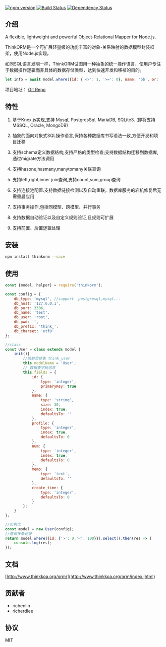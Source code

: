 [![npm version](https://badge.fury.io/js/thinkorm.svg)](https://badge.fury.io/js/thinkorm)
[![Build Status](https://travis-ci.org/thinkkoa/thinkorm.svg?branch=master)](https://travis-ci.org/thinkkoa/thinkorm)
[![Dependency Status](https://david-dm.org/thinkkoa/thinkorm.svg)](https://david-dm.org/thinkkoa/thinkorm)

## 介绍

A flexible, lightweight and powerful Object-Relational Mapper for Node.js.

ThinkORM是一个可扩展轻量级的功能丰富的对象-关系映射的数据模型封装框架，使用Node.js实现。

如同SQL语言发明一样，ThinkORM试图用一种抽象的统一操作语言，使用户专注于数据操作逻辑而非具体的数据存储类型，达到快速开发和移植的目的。

```js
let info = await model.where({id: {'<>': 1, '>=': 0}, name: 'bb', or: [{name: 'aa'}, {name: 'cc'}]}).find();
```

项目地址： [Git Repo](https://github.com/thinkkoa/thinkorm)

## 特性

1. 基于Knex.js实现,支持 Mysql, PostgresSql, MariaDB, SQLite3. (即将支持MSSQL, Oracle, MongoDB)

2. 抽象的面向对象式SQL操作语言,保持各种数据库书写语法一致,方便开发和项目迁移

3. 支持schema定义数据结构,支持严格的类型检查;支持数据结构迁移到数据库,通过migrate方法调用

4. 支持hasone,hasmany,manytomany关联查询

5. 支持left,right,inner join查询,支持count,sum,group查询

6. 支持连接池配置.支持数据链接检测以及自动重联，数据库服务的宕机修复后无需重启应用

7. 支持事务操作,包括同模型、跨模型、并行事务

8. 支持数据自动验证以及自定义规则验证,且规则可扩展

9. 支持前置、后置逻辑处理

## 安装

```bash
npm install thinkorm --save
```

## 使用

```js
const {model, helper} = require('thinkorm');

const config = {
    db_type: 'mysql', //support  postgresql,mysql...
    db_host: '127.0.0.1',
    db_port: 3306,
    db_name: 'test',
    db_user: 'root',
    db_pwd: '',
    db_prefix: 'think_',
    db_charset: 'utf8'
};

//class
const User = class extends model {
    init(){
        //映射实体表 think_user
        this.modelName = 'User';
        // 数据表字段信息
        this.fields = {
            id: {
                type: 'integer',
                primaryKey: true
            },
            name: {
                type: 'string',
                size: 30,
                index: true,
                defaultsTo: ''
            },
            profile: {
                type: 'integer',
                index: true,
                defaultsTo: 0
            },
            num: {
                type: 'integer',
                index: true,
                defaultsTo: 0
            },
            memo: {
                type: 'text',
                defaultsTo: ''
            },
            create_time: {
                type: 'integer',
                defaultsTo: 0
            }
        };
    }
};

//实例化
const model = new User(config);
//查询多条记录
return model.where({id: {'>': 0,'<': 100}}).select().then(res => {
    console.log(res);
});
```

## 文档

[http://www.thinkkoa.org/orm/](http://www.thinkkoa.org/orm/index.jhtml)

## 贡献者

* richenlin
* richerdlee

## 协议


MIT
